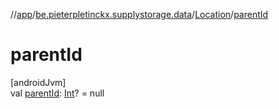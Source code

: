 //[app](../../../index.md)/[be.pieterpletinckx.supplystorage.data](../index.md)/[Location](index.md)/[parentId](parent-id.md)

# parentId

[androidJvm]\
val [parentId](parent-id.md): [Int](https://kotlinlang.org/api/latest/jvm/stdlib/kotlin/-int/index.html)? = null
